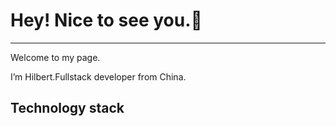 # Hey! Nice to see you.👋
---

Welcome to my page.

I’m Hilbert.Fullstack developer from China.

## Technology stack
